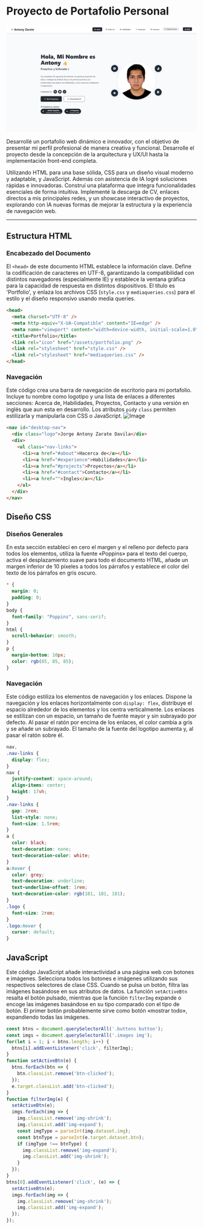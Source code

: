 # Proyecto de Portafolio Personal
![Image](https://github.com/anton-zd/Main-Portfolio/blob/main/assets/begin_page.png?raw=true)

Desarrollé un portafolio web dinámico e innovador, con el objetivo de presentar mi perfil profesional de manera creativa y funcional.
Desarrolle el proyecto desde la concepción de la arquitectura y UX/UI hasta la implementación front-end completa.

Utilizando HTML para una base sólida, CSS para un diseño visual moderno y adaptable, y JavaScript. Además con asistencia de IA logré soluciones rápidas e innovadoras.
Construí una plataforma que integra funcionalidades esenciales de forma intuitiva.  Implementé la descarga de CV, enlaces directos a mis principales redes, y un showcase interactivo de proyectos,
explorando con IA nuevas formas de mejorar la estructura y la experiencia de navegación web.

***

## Estructura HTML
### Encabezado del Documento
El `<head>` de este documento HTML establece la información clave. Define la codificación de caracteres en UTF-8, garantizando la compatibilidad con distintos navegadores (especialmente IE) y
establece la ventana gráfica para la capacidad de respuesta en distintos dispositivos. El título es 'Portfolio', y enlaza los archivos CSS (`style.css` y `mediaqueries.css`)
para el estilo y el diseño responsivo usando media queries.
```html
<head>
  <meta charset="UTF-8" />
  <meta http-equiv="X-UA-Compatible" content="IE=edge" />
  <meta name="viewport" content="width=device-width, initial-scale=1.0" />
  <title>Portfolio</title>
  <link rel="icon" href="/assets/portfolio.png" />
  <link rel="stylesheet" href="style.css" />
  <link rel="stylesheet" href="mediaqueries.css" />
</head>
```

### Navegación
Este código crea una barra de navegación de escritorio para mi portafolio. Incluye tu nombre como logotipo y una lista de enlaces a diferentes
secciones: Acerca de, Habilidades, Proyectos, Contacto y una versión en inglés que aun esta en desarrollo. Los atributos `pid`y `class` permiten
estilizarla y manipularla con CSS o JavaScript.
![Image](https://github.com/user-attachments/assets/44f14143-23de-43f9-acb9-28a991400a8a)
```html
<nav id="desktop-nav">
  <div class="logo">Jorge Antony Zarate Davila</div>
  <div>
    <ul class="nav-links">
      <li><a href="#about">Hacerca de</a></li>
      <li><a href="#experience">Habilidades</a></li>
      <li><a href="#projects">Proyectos</a></li>
      <li><a href="#contact">Contacto</a></li>
      <li><a href="">Ingles</a></li>
    </ul>
  </div>
</nav>
```

## Diseño CSS 
###  Diseños Generales
En esta sección establecí en cero el margen y el relleno por defecto para todos los elementos, utiliza la fuente «Poppins» para el texto del cuerpo, activa el
desplazamiento suave para todo el documento HTML, añade un margen inferior de 10 píxeles a todos los párrafos y establece el color del texto de los párrafos en gris oscuro.
```css
* {
  margin: 0;
  padding: 0;
}
body {
  font-family: "Poppins", sans-serif;
}
html {
  scroll-behavior: smooth;
}
p {
  margin-bottom: 10px;
  color: rgb(85, 85, 85);
}
```

### Navegación
Este código estiliza los elementos de navegación y los enlaces. Dispone la navegación y los enlaces horizontalmente con `display: flex`, distribuye el espacio alrededor
de los elementos y los centra verticalmente. Los enlaces se estilizan con un espacio, un tamaño de fuente mayor y sin subrayado por defecto. Al pasar el ratón por encima
de los enlaces, el color cambia a gris y se añade un subrayado. El tamaño de la fuente del logotipo aumenta y, al pasar el ratón sobre él.
```css
nav,
.nav-links {
  display: flex;
}
nav {
  justify-content: space-around;
  align-items: center;
  height: 17vh;
}
.nav-links {
  gap: 2rem;
  list-style: none;
  font-size: 1.5rem;
}
a {
  color: black;
  text-decoration: none;
  text-decoration-color: white;
}
a:hover {
  color: grey;
  text-decoration: underline;
  text-underline-offset: 1rem;
  text-decoration-color: rgb(181, 181, 181);
}
.logo {
  font-size: 2rem;
}
.logo:hover {
  cursor: default;
}
```

## JavaScript 
Este código JavaScript añade interactividad a una página web con botones e imágenes. Selecciona todos los botones e imágenes utilizando sus respectivos selectores de clase CSS.
Cuando se pulsa un botón, filtra las imágenes basándose en sus atributos de datos. La función `setActiveBtn` resalta el botón pulsado, mientras que la función `filterImg` expande o
encoge las imágenes basándose en su tipo comparado con el tipo de botón. El primer botón probablemente sirve como botón «mostrar todo», expandiendo todas las imágenes.
```js
const btns = document.querySelectorAll('.buttons button');
const imgs = document.querySelectorAll('.images img');
for(let i = 1; i < btns.length; i++) {
  btns[i].addEventListener('click', filterImg);
}
function setActiveBtn(e) {
  btns.forEach(btn => {
    btn.classList.remove('btn-clicked');
  });
  e.target.classList.add('btn-clicked');
}
function filterImg(e) {
  setActiveBtn(e);
  imgs.forEach(img => {
    img.classList.remove('img-shrink');
    img.classList.add('img-expand');
    const imgType = parseInt(img.dataset.img);
    const btnType = parseInt(e.target.dataset.btn);
    if (imgType !== btnType) {
      img.classList.remove('img-expand');
      img.classList.add('img-shrink');
    }
  });
}
btns[0].addEventListener('click', (e) => {
  setActiveBtn(e);
  imgs.forEach(img => {
    img.classList.remove('img-shrink');
    img.classList.add('img-expand');
  });
});
```
